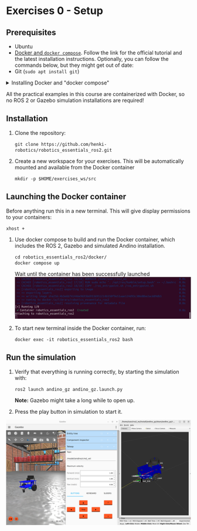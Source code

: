 # Exercises 0 - Setup

## Prerequisites
- Ubuntu
- [Docker and `docker compose`](https://docs.docker.com/engine/install/ubuntu/). Follow the link for the official tutorial
and the latest installation instructions. Optionally, you can follow the commands below, but they might get out of date:
- Git (`sudo apt install git`)

<details>
  <summary>Installing Docker and "docker compose"</summary>

  ### Installing Docker
  ### Firstly follow these steps:
  1. Set up Docker's `apt` repository by running these commands (one-by-one) in a new terminal:
```
# Add Docker's official GPG key:
sudo apt-get update
sudo apt-get install ca-certificates curl
sudo install -m 0755 -d /etc/apt/keyrings
sudo curl -fsSL https://download.docker.com/linux/ubuntu/gpg -o /etc/apt/keyrings/docker.asc
sudo chmod a+r /etc/apt/keyrings/docker.asc

# Add the repository to Apt sources:
echo \
"deb [arch=$(dpkg --print-architecture) signed-by=/etc/apt/keyrings/docker.asc] https://download.docker.com/linux/ubuntu \
$(. /etc/os-release && echo "$VERSION_CODENAME") stable" | \
sudo tee /etc/apt/sources.list.d/docker.list > /dev/null
sudo apt-get update
```
2. Install the Docker packages by running the following command in the same terminal:
```
sudo apt-get install docker-ce docker-ce-cli containerd.io docker-buildx-plugin docker-compose-plugin
```
3. Verify your installation by running this command:
```
sudo docker run hello-world
```

### Follow these next steps to be able to run `docker` commands without "sudo"
1. Create a `docker` user group.
```
sudo groupadd docker
```
2. Add your user to the `docker` group.
```
sudo usermod -aG docker $USER
```
3. Log out and log back in to your system, or run the following command:
```
newgrp docker
```
4. Test that you can run `docker` commands without `sudo`.
```
docker run hello-world
```

### Install `docker-compose`
Run these commands in a new terminal. `docker-compose` will help us run Docker images in an easier way, and it also 
allows running multiple images at the same time.
```
sudo apt-get update
sudo apt-get install docker-compose-plugin
```

### (Optional) If you are running Docker on a Linux machine equipped with an Nvidia GPU and the proper installed drivers
#### Install the Nvidia Container Toolkit by following these steps:
1. Configure the production repository:
```
curl -fsSL https://nvidia.github.io/libnvidia-container/gpgkey | sudo gpg --dearmor -o /usr/share/keyrings/nvidia-container-toolkit-keyring.gpg \
&& curl -s -L https://nvidia.github.io/libnvidia-container/stable/deb/nvidia-container-toolkit.list | \
sed 's#deb https://#deb [signed-by=/usr/share/keyrings/nvidia-container-toolkit-keyring.gpg] https://#g' | \
sudo tee /etc/apt/sources.list.d/nvidia-container-toolkit.list
```
Optionally, configure the repository to use experimental packages:
```
sed -i -e '/experimental/ s/^#//g' /etc/apt/sources.list.d/nvidia-container-toolkit.list
```
2. Update the packages list from the repository:
```
sudo apt-get update
```
3. Install the NVIDIA Container Toolkit packages:
```
sudo apt-get install -y nvidia-container-toolkit
```

#### Configure the Nvidia Container Toolkit for Docker:
1. Configure the container runtime by using the nvidia-ctk command:
```
sudo nvidia-ctk runtime configure --runtime=docker
```
2. Restart the Docker daemon:
```
sudo systemctl restart docker
```  

</details>


All the practical examples in this course are containerized with Docker, so no 
ROS 2 or Gazebo simulation installations are required!

## Installation

1. Clone the repository:

    ```commandline
    git clone https://github.com/henki-robotics/robotics_essentials_ros2.git
    ```

1. Create a new workspace for your exercises. This will be automatically mounted and available from the Docker container
    ```commandline
    mkdir -p $HOME/exercises_ws/src
    ```

## Launching the Docker container

Before anything run this in a new terminal. This will give display permissions to your containers:

```commandline
xhost +
```

1. Use docker compose to build and run the Docker container, which includes the ROS 2, Gazebo and simulated Andino installation.
    ```commandline
    cd robotics_essentials_ros2/docker/
    docker compose up
    ```

    Wait until the container has been successfully launched
    <img src="/images/docker_compose_up.png" alt="Andino Simulation Screenshot">

1. To start new terminal inside the Docker container, run:
    ```commandline
    docker exec -it robotics_essentials_ros2 bash
    ```

## Run the simulation

1. Verify that everything is running correctly, by starting the simulation with:
    ```commandline
    ros2 launch andino_gz andino_gz.launch.py
    ```

    **Note:** Gazebo might take a long while to open up.

1. Press the play button in simulation to start it.

<img src="/images/andino_sim_screenshot.png" alt="Andino Simulation Screenshot">
